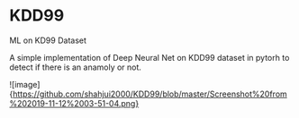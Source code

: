 # KDD99
ML on KD99 Dataset

A simple implementation of Deep Neural Net on KDD99 dataset in pytorh to detect if there is an anamoly or not. 

![image]{https://github.com/shahjui2000/KDD99/blob/master/Screenshot%20from%202019-11-12%2003-51-04.png}
